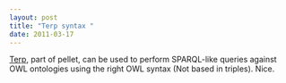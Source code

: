 ```yaml
---
layout: post
title: "Terp syntax "
date: 2011-03-17
---
```


<a href="http://weblog.clarkparsia.com/2010/04/01/pellet21-terp/">Terp</a>, part of pellet, can be used to perform SPARQL-like queries against OWL ontologies using the right OWL syntax (Not based in triples). Nice.
